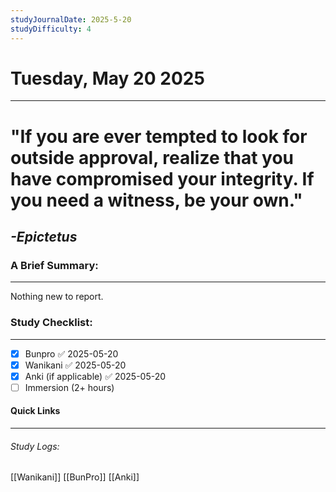 ```yaml
---
studyJournalDate: 2025-5-20
studyDifficulty: 4
---
```


# Tuesday, May 20 2025
---
# "If you are ever tempted to look for outside approval, realize that you have compromised your integrity. If you need a witness, be your own."

## *-Epictetus*


### A Brief Summary:
---
Nothing new to report.

### Study Checklist:
---
- [x] Bunpro ✅ 2025-05-20
- [x] Wanikani ✅ 2025-05-20
- [x] Anki (if applicable) ✅ 2025-05-20
- [ ] Immersion (2+ hours)

#### Quick Links
---
###### Study Logs:
[[Wanikani]]
[[BunPro]]
[[Anki]]